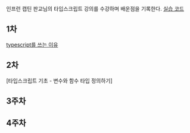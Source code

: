 인프런 캡틴 판교님의 타입스크립트 강의를 수강하며 배운점을 기록한다.
[실습 코드](https://github.com/yunseo323/TS_study)

## 1차

[typescript를 쓰는 이유](https://github.com/learn-typescript-study/ys_study/blob/main/why-ts.md)

## 2차

[타입스크립트 기초 - 변수와 함수 타입 정의하기]

## 3주차

## 4주차
